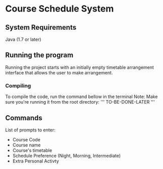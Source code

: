 # Course Schedule System

## System Requirements
Java (1.7 or later)

## Running the program
Running the project starts with an initially empty timetable arrangement interface that allows the user to make arrangement.

### Compiling
To compile the code, run the command bellow in the terminal
Note: Make sure you're running it from the root directory:
'''
TO-BE-DONE-LATER
'''

## Commands 
List of prompts to enter:
* Course Code
* Course name
* Course's timetable
* Schedule Preference (Night, Morning, Intermediate)
* Extra Personal Activty